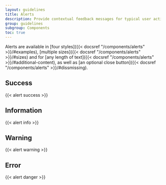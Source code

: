```yaml
---
layout: guidelines
title: Alerts
description: Provide contextual feedback messages for typical user actions with the handful of available and flexible alert messages.
group: guidelines
subgroup: Components
toc: true
---
```


Alerts are available in [four styles]({{< docsref "/components/alerts" >}}/#examples), [multiple sizes]({{< docsref "/components/alerts" >}}/#sizes) and for [any length of text]({{< docsref "/components/alerts" >}}/#additional-content), as well as [an optional close button]({{< docsref "/components/alerts" >}}/#dissmissing).

## Success

{{< alert success >}}

## Information

{{< alert info >}}

## Warning

{{< alert warning >}}

## Error

{{< alert danger >}}
